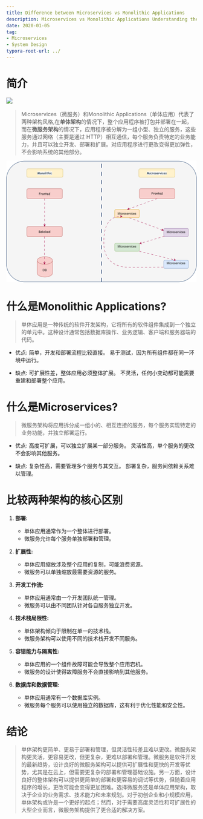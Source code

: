 ```yaml
---
title: Difference between Microservices vs Monolithic Applications
description: Microservices vs Monolithic Applications Understanding the Core Differences
date: 2020-01-05
tag:
- Microservices
- System Design
typora-root-url: ../
---
```


# 简介

![](https://img.shields.io/badge/Monolithic-Microservices-red)



> Microservices（微服务）和Monolithic Applications（单体应用）代表了两种架构风格,在**单体架构**的情况下，整个应用程序被打包并部署在一起，而在**微服务架构**的情况下，应用程序被分解为一组小型、独立的服务，这些服务通过网络（主要是通过 HTTP）相互通信，每个服务负责特定的业务能力，并且可以独立开发、部署和扩展。对应用程序进行更改变得更加弹性，不会影响系统的其他部分。

<img src="/images/单体和微服务的区别.drawio.svg" style="zoom:67%;" />

<!-- more -->





# 什么是Monolithic Applications?

> 单体应用是一种传统的软件开发架构，它将所有的软件组件集成到一个独立的单元中。这种设计通常包括数据库操作、业务逻辑、客户端和服务器端的代码。

- 优点: 
  简单，开发和部署流程比较直接。
  易于测试，因为所有组件都在同一环境中运行。

- 缺点: 
  可扩展性差，整体应用必须整体扩展。
  不灵活，任何小变动都可能需要重建和部署整个应用。

# 什么是Microservices?

> 微服务架构将应用拆分成一组小的、相互连接的服务，每个服务实现特定的业务功能，并独立部署运行。

- 优点:
  高度可扩展，可以独立扩展某一部分服务。
  灵活性高，单个服务的更改不会影响其他服务。

- 缺点:
  复杂性高，需要管理多个服务与其交互。
  部署复杂，服务间依赖关系难以管理。

# 比较两种架构的核心区别

1. **部署:** 
   - 单体应用通常作为一个整体进行部署。
   - 微服务允许每个服务单独部署和管理。

2. **扩展性:**
   - 单体应用缩放涉及整个应用的复制，可能浪费资源。
   - 微服务可以单独缩放最需要资源的服务。

3. **开发工作流:**
   - 单体应用通常由一个开发团队统一管理。
   - 微服务可以由不同团队针对各自服务独立开发。

4. **技术栈局限性:**
   - 单体架构倾向于限制在单一的技术栈。
   - 微服务架构可以使用不同的技术栈开发不同服务。

5. **容错能力与隔离性:**
   - 单体应用的一个组件故障可能会导致整个应用宕机。
   - 微服务的设计使得故障服务不会直接影响到其他服务。

6. **数据库和数据管理:**
   - 单体应用通常有一个数据库实例。
   - 微服务每个服务可以使用独立的数据库，这有利于优化性能和安全性。

# 结论

> 单体架构更简单、更易于部署和管理，但灵活性较差且难以更改。微服务架构更灵活，更容易更改，但更复杂，更难以部署和管理。微服务是软件开发的最新趋势，设计良好的微服务架构可以提供可扩展性和更快的开发等优势，尤其是在云上，但需要更复杂的部署和管理基础设施。另一方面，设计良好的整体架构可以提供更简单的部署和更容易的调试等优势，但随着应用程序的增长，更改可能会变得更加困难。选择微服务还是单体应用架构，取决于企业的业务需求、技术能力和未来规划。对于初创企业和小规模应用，单体架构或许是一个更好的起点；然而，对于需要高度灵活性和可扩展性的大型企业而言，微服务架构提供了更合适的解决方案。
